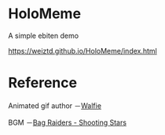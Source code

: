 # HoloMeme
 A simple ebiten demo
 
 https://weiztd.github.io/HoloMeme/index.html

# Reference
Animated gif author －[Walfie](https://twitter.com/walfieee "Walfie")

BGM －[Bag Raiders - Shooting Stars](https://www.youtube.com/watch?v=feA64wXhbjo "Bag Raiders - Shooting Stars")
